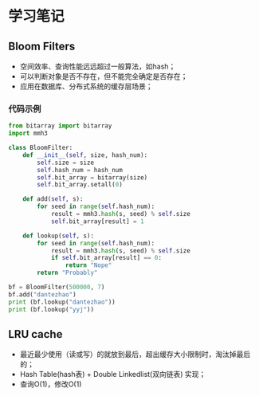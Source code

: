 # 学习笔记
## Bloom Filters
* 空间效率、查询性能远远超过一般算法，如hash；
* 可以判断对象是否不存在，但不能完全确定是否存在；
* 应用在数据库、分布式系统的缓存层场景；
### 代码示例
```python
from bitarray import bitarray 
import mmh3 

class BloomFilter: 
	def __init__(self, size, hash_num): 
		self.size = size 
		self.hash_num = hash_num 
		self.bit_array = bitarray(size) 
		self.bit_array.setall(0) 

	def add(self, s): 
		for seed in range(self.hash_num): 
			result = mmh3.hash(s, seed) % self.size 
			self.bit_array[result] = 1 

	def lookup(self, s): 
		for seed in range(self.hash_num): 
			result = mmh3.hash(s, seed) % self.size 
			if self.bit_array[result] == 0: 
				return "Nope" 
		return "Probably" 

bf = BloomFilter(500000, 7) 
bf.add("dantezhao") 
print (bf.lookup("dantezhao")) 
print (bf.lookup("yyj")) 
```

## LRU cache
* 最近最少使用（读或写）的就放到最后，超出缓存大小限制时，淘汰掉最后的；
* Hash Table(hash表) + Double Linkedlist(双向链表) 实现；
* 查询O(1)，修改O(1)